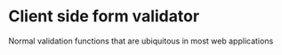 # Client side form validator

Normal validation functions that are ubiquitous in most web applications